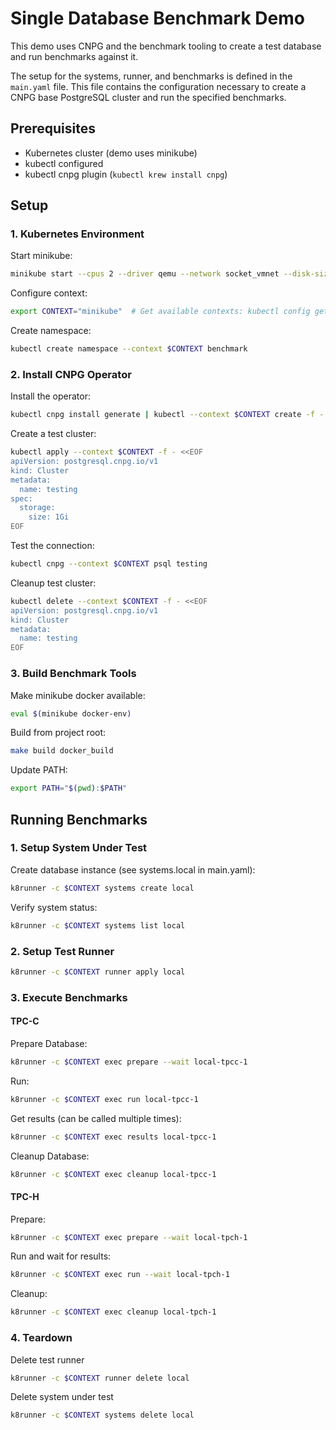 # Single Database Benchmark Demo

This demo uses CNPG and the benchmark tooling to create a test database and run benchmarks against it.

The setup for the systems, runner, and benchmarks is defined in the `main.yaml`
file. This file contains the configuration necessary to create a CNPG base
PostgreSQL cluster and run the specified benchmarks.

## Prerequisites

- Kubernetes cluster (demo uses minikube)
- kubectl configured
- kubectl cnpg plugin (`kubectl krew install cnpg`)

## Setup

### 1. Kubernetes Environment

Start minikube:
```bash
minikube start --cpus 2 --driver qemu --network socket_vmnet --disk-size 20gb
```

Configure context:
```bash
export CONTEXT="minikube"  # Get available contexts: kubectl config get-contexts
```

Create namespace:
```bash
kubectl create namespace --context $CONTEXT benchmark
```

### 2. Install CNPG Operator

Install the operator:
```bash
kubectl cnpg install generate | kubectl --context $CONTEXT create -f -
```

Create a test cluster:
```bash
kubectl apply --context $CONTEXT -f - <<EOF
apiVersion: postgresql.cnpg.io/v1
kind: Cluster
metadata:
  name: testing
spec:
  storage:
    size: 1Gi
EOF
```

Test the connection:
```bash
kubectl cnpg --context $CONTEXT psql testing
```

Cleanup test cluster:
```bash
kubectl delete --context $CONTEXT -f - <<EOF
apiVersion: postgresql.cnpg.io/v1
kind: Cluster
metadata:
  name: testing
EOF
```

### 3. Build Benchmark Tools

Make minikube docker available:
```bash
eval $(minikube docker-env)
```

Build from project root:
```bash
make build docker_build
```

Update PATH:
```bash
export PATH="$(pwd):$PATH"
```

## Running Benchmarks

### 1. Setup System Under Test

Create database instance (see systems.local in main.yaml):
```bash
k8runner -c $CONTEXT systems create local
```

Verify system status:
```bash
k8runner -c $CONTEXT systems list local
```

### 2. Setup Test Runner

```bash
k8runner -c $CONTEXT runner apply local
```

### 3. Execute Benchmarks

#### TPC-C

Prepare Database:

```bash
k8runner -c $CONTEXT exec prepare --wait local-tpcc-1
```

Run:

```bash
k8runner -c $CONTEXT exec run local-tpcc-1
```

Get results (can be called multiple times):

```bash
k8runner -c $CONTEXT exec results local-tpcc-1
```

Cleanup Database:

```bash
k8runner -c $CONTEXT exec cleanup local-tpcc-1
```

#### TPC-H

Prepare:

```bash
k8runner -c $CONTEXT exec prepare --wait local-tpch-1
```

Run and wait for results:
```bash
k8runner -c $CONTEXT exec run --wait local-tpch-1
```

Cleanup:
```bash
k8runner -c $CONTEXT exec cleanup local-tpch-1
```

### 4. Teardown

Delete test runner

```bash
k8runner -c $CONTEXT runner delete local
```

Delete system under test

```bash
k8runner -c $CONTEXT systems delete local
```
